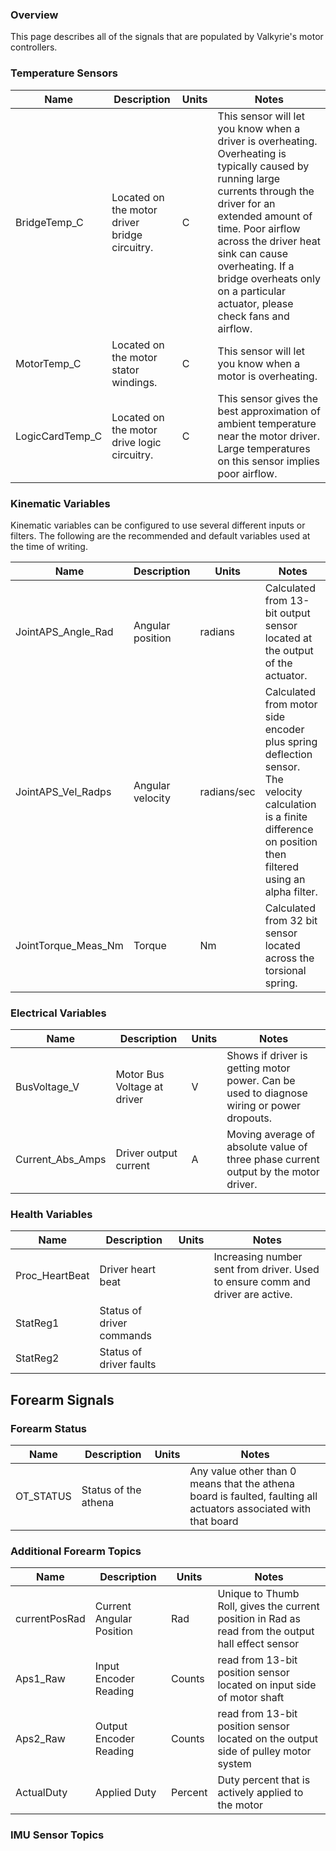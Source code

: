### Overview
This page describes all of the signals that are populated by Valkyrie's motor controllers.

### Temperature Sensors
| Name            | Description | Units | Notes |
|-----------------|-------------|-------|-------|
| BridgeTemp_C    | Located on the motor driver bridge circuitry. |   C   |  This sensor will let you know when a driver is overheating.  Overheating is typically caused by running large currents through the driver for an extended amount of time.  Poor airflow across the driver heat sink can cause overheating.  If a bridge overheats only on a particular actuator, please check fans and airflow.     |
| MotorTemp_C     | Located on the motor stator windings.  |  C    | This sensor will let you know when a motor is overheating.      |
| LogicCardTemp_C | Located on the motor drive logic circuitry. |  C     | This sensor gives the best approximation of ambient temperature near the motor driver.  Large temperatures on this sensor implies poor airflow.      |

### Kinematic Variables
Kinematic variables can be configured to use several different inputs or filters.  The following are the recommended and default variables used at the time of writing.

| Name            | Description | Units | Notes |
|-----------------|-------------|-------|-------|
| JointAPS_Angle_Rad | Angular position | radians | Calculated from 13-bit output sensor located at the output of the actuator. |
| JointAPS_Vel_Radps | Angular velocity | radians/sec | Calculated from motor side encoder plus spring deflection sensor.  The velocity calculation is a finite difference on position then filtered using an alpha filter. |
| JointTorque_Meas_Nm | Torque | Nm     | Calculated from 32 bit sensor located across the torsional spring. |

### Electrical Variables
| Name            | Description | Units | Notes |
|-----------------|-------------|-------|-------|
| BusVoltage_V | Motor Bus Voltage at driver | V | Shows if driver is getting motor power.  Can be used to diagnose wiring or power dropouts. |
| Current_Abs_Amps | Driver output current | A | Moving average of absolute value of three phase current output by the motor driver. |

### Health Variables
| Name            | Description | Units | Notes |
|-----------------|-------------|-------|-------|
| Proc_HeartBeat | Driver heart beat |  | Increasing number sent from driver.  Used to ensure comm and driver are active. |
| StatReg1 | Status of driver commands |  |  |
| StatReg2 | Status of driver faults |  |  |

## Forearm Signals

### Forearm Status
|Name      | Description | Units | Notes |
|----------|-------------|-------|-------|
|OT_STATUS | Status of the athena| | Any value other than 0 means that the athena board is faulted, faulting all actuators associated with that board|

### Additional Forearm Topics
|Name      | Description | Units | Notes |
|----------|-------------|-------|-------|
|currentPosRad | Current Angular Position | Rad | Unique to Thumb Roll, gives the current position in Rad as read from the output hall effect sensor|
|Aps1_Raw |Input Encoder Reading |Counts | read from 13-bit position sensor located on input side of motor shaft|
|Aps2_Raw |Output Encoder Reading |Counts | read from 13-bit position sensor located on the output side of pulley motor system|
|ActualDuty | Applied Duty | Percent | Duty percent that is actively applied to the motor|

### IMU Sensor Topics
